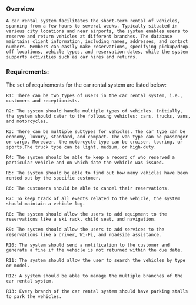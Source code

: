 
### Overview
    A car rental system facilitates the short-term rental of vehicles, spanning from a few hours to several weeks. Typically situated in various city locations and near airports, the system enables users to reserve and return vehicles at different branches. The database maintains client information, including names, addresses, and contact numbers. Members can easily make reservations, specifying pickup/drop-off locations, vehicle types, and reservation dates, while the system supports activities such as car hires and returns.

### Requirements:
   The set of requirements for the car rental system are listed below:

    R1: There can be two types of users in the car rental system, i.e., customers and receptionists.

    R2: The system should handle multiple types of vehicles. Initially, the system should cater to the following vehicles: cars, trucks, vans, and motorcycles.

    R3: There can be multiple subtypes for vehicles. The car type can be economy, luxury, standard, and compact. The van type can be passenger or cargo. Moreover, the motorcycle type can be cruiser, touring, or sports.The truck type can be light, medium, or high-duty.

    R4: The system should be able to keep a record of who reserved a particular vehicle and on which date the vehicle was issued.

    R5: The system should be able to find out how many vehicles have been rented out by the specific customer.

    R6: The customers should be able to cancel their reservations.

    R7: To keep track of all events related to the vehicle, the system should maintain a vehicle log.

    R8: The system should allow the users to add equipment to the reservations like a ski rack, child seat, and navigation.

    R9: The system should allow the users to add services to the reservations like a driver, Wi-Fi, and roadside assistance.

    R10: The system should send a notification to the customer and generate a fine if the vehicle is not returned within the due date.

    R11: The system should allow the user to search the vehicles by type or model.

    R12: A system should be able to manage the multiple branches of the car rental system.

    R13: Every branch of the car rental system should have parking stalls to park the vehicles.